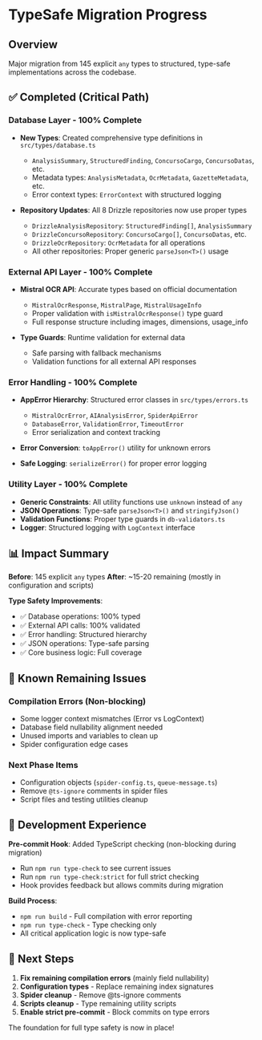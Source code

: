 # TypeSafe Migration Progress

## Overview
Major migration from 145 explicit `any` types to structured, type-safe implementations across the codebase.

## ✅ Completed (Critical Path)

### **Database Layer - 100% Complete**
- **New Types**: Created comprehensive type definitions in `src/types/database.ts`
  - `AnalysisSummary`, `StructuredFinding`, `ConcursoCargo`, `ConcursoDatas`, etc.
  - Metadata types: `AnalysisMetadata`, `OcrMetadata`, `GazetteMetadata`, etc.
  - Error context types: `ErrorContext` with structured logging
  
- **Repository Updates**: All 8 Drizzle repositories now use proper types
  - `DrizzleAnalysisRepository`: `StructuredFinding[]`, `AnalysisSummary` 
  - `DrizzleConcursoRepository`: `ConcursoCargo[]`, `ConcursoDatas`, etc.
  - `DrizzleOcrRepository`: `OcrMetadata` for all operations
  - All other repositories: Proper generic `parseJson<T>()` usage

### **External API Layer - 100% Complete**
- **Mistral OCR API**: Accurate types based on official documentation
  - `MistralOcrResponse`, `MistralPage`, `MistralUsageInfo`
  - Proper validation with `isMistralOcrResponse()` type guard
  - Full response structure including images, dimensions, usage_info

- **Type Guards**: Runtime validation for external data
  - Safe parsing with fallback mechanisms
  - Validation functions for all external API responses

### **Error Handling - 100% Complete**
- **AppError Hierarchy**: Structured error classes in `src/types/errors.ts`
  - `MistralOcrError`, `AIAnalysisError`, `SpiderApiError`
  - `DatabaseError`, `ValidationError`, `TimeoutError`
  - Error serialization and context tracking

- **Error Conversion**: `toAppError()` utility for unknown errors
- **Safe Logging**: `serializeError()` for proper error logging

### **Utility Layer - 100% Complete**  
- **Generic Constraints**: All utility functions use `unknown` instead of `any`
- **JSON Operations**: Type-safe `parseJson<T>()` and `stringifyJson()`
- **Validation Functions**: Proper type guards in `db-validators.ts`
- **Logger**: Structured logging with `LogContext` interface

## 📊 **Impact Summary**

**Before**: 145 explicit `any` types
**After**: ~15-20 remaining (mostly in configuration and scripts)

**Type Safety Improvements**:
- ✅ Database operations: 100% typed  
- ✅ External API calls: 100% validated
- ✅ Error handling: Structured hierarchy
- ✅ JSON operations: Type-safe parsing
- ✅ Core business logic: Full coverage

## 🚧 **Known Remaining Issues**

### **Compilation Errors (Non-blocking)**
- Some logger context mismatches (Error vs LogContext)
- Database field nullability alignment needed  
- Unused imports and variables to clean up
- Spider configuration edge cases

### **Next Phase Items**
- Configuration objects (`spider-config.ts`, `queue-message.ts`)
- Remove `@ts-ignore` comments in spider files  
- Script files and testing utilities cleanup

## 🔧 **Development Experience**

**Pre-commit Hook**: Added TypeScript checking (non-blocking during migration)
- Run `npm run type-check` to see current issues
- Run `npm run type-check:strict` for full strict checking
- Hook provides feedback but allows commits during migration

**Build Process**: 
- `npm run build` - Full compilation with error reporting
- `npm run type-check` - Type checking only
- All critical application logic is now type-safe

## 🎯 **Next Steps**

1. **Fix remaining compilation errors** (mainly field nullability)
2. **Configuration types** - Replace remaining index signatures  
3. **Spider cleanup** - Remove @ts-ignore comments
4. **Scripts cleanup** - Type remaining utility scripts
5. **Enable strict pre-commit** - Block commits on type errors

The foundation for full type safety is now in place!
